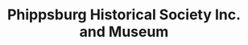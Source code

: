 ---
layout: repo
title: "Phippsburg Historical Society Inc. and Museum"
id: 3178
permalink: repos/3178/
---